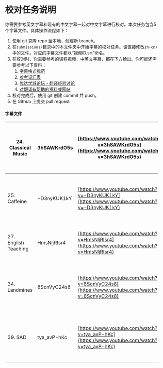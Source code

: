 # 校对任务说明

你需要参考英文字幕和现有的中文字幕一起对中文字幕进行校对。本次任务包含5个字幕文件。具体操作流程如下：

1. 使用 git 克隆 repo 至本地，创建新 branch。
2. 在`submissions/`目录中的本文件夹中开始字幕的校对任务。请直接修改`zh-cn/`中的文件。对应的字幕文件都以“视频ID.srt”命名。
3. 在校对时，你需要参考的课程视频、中英文字幕，都在下方给出。你可能还需要参考以下资料：
    1. [字幕格式规范](https://github.com/udacity/cn-translation-volunteer-training/blob/master/documents/%E4%B8%AD%E6%96%87%E5%AD%97%E5%B9%95%E6%A0%BC%E5%BC%8F%E8%A7%84%E8%8C%83.md)
    2. [参考词汇表](https://docs.google.com/spreadsheets/d/1u5Nf9IEqfRR2EI4Q695KhH4dySIr9yF6rP2lTGrZKjg/edit?usp=sharing)
    3. [优达学城论坛 - 翻译经验讨论](https://discussions.youdaxue.com/c/translation/69-category)
    4. [对翻译有帮助的资料或网站](https://discussions.youdaxue.com/t/topic/3007)
4. 校对完成后，使用 git 创建 commit 并 push。
5. 在 Github 上提交 pull request


#### 字幕文件

| 24. Classical Music  | 3hSAWKrdO5s | [https://www.youtube.com/watch?v=3hSAWKrdO5s](https://www.youtube.com/watch?v=3hSAWKrdO5s) | [https://s3.cn-north-1.amazonaws.com.cn/u-vid-hd/3hSAWKrdO5s.mp4](https://s3.cn-north-1.amazonaws.com.cn/u-vid-hd/3hSAWKrdO5s.mp4) |
| -------------------- | ----------- | ---------------------------------------- | ---------------------------------------- |
| 25. Caffeine         | -D3nyKUK1kY | [https://www.youtube.com/watch?v=-D3nyKUK1kY](https://www.youtube.com/watch?v=-D3nyKUK1kY) | [https://s3.cn-north-1.amazonaws.com.cn/u-vid-hd/-D3nyKUK1kY.mp4](https://s3.cn-north-1.amazonaws.com.cn/u-vid-hd/-D3nyKUK1kY.mp4) |
| 27. English Teaching | HmsNljRIsr4 | [https://www.youtube.com/watch?v=HmsNljRIsr4](https://www.youtube.com/watch?v=HmsNljRIsr4) | [https://s3.cn-north-1.amazonaws.com.cn/u-vid-hd/HmsNljRIsr4.mp4](https://s3.cn-north-1.amazonaws.com.cn/u-vid-hd/HmsNljRIsr4.mp4) |
| 34. Landmines        | 8ScnVyC24s8 | [https://www.youtube.com/watch?v=8ScnVyC24s8](https://www.youtube.com/watch?v=8ScnVyC24s8) | [https://s3.cn-north-1.amazonaws.com.cn/u-vid-hd/8ScnVyC24s8.mp4](https://s3.cn-north-1.amazonaws.com.cn/u-vid-hd/8ScnVyC24s8.mp4) |
| 39. SAD              | tya_avP-hKc | [https://www.youtube.com/watch?v=tya_avP-hKc](https://www.youtube.com/watch?v=tya_avP-hKc) | [https://s3.cn-north-1.amazonaws.com.cn/u-vid-hd/tya_avP-hKc.mp4](https://s3.cn-north-1.amazonaws.com.cn/u-vid-hd/tya_avP-hKc.mp4) |